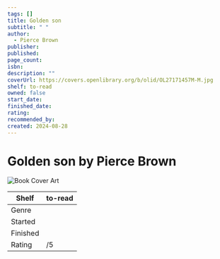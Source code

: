 ```yaml
---
tags: []
title: Golden son
subtitle: " "
author:
  - Pierce Brown
publisher: 
published: 
page_count: 
isbn: 
description: ""
coverUrl: https://covers.openlibrary.org/b/olid/OL27171457M-M.jpg
shelf: to-read
owned: false
start_date: 
finished_date: 
rating: 
recommended_by: 
created: 2024-08-28
---
```


# Golden son by Pierce Brown

![Book Cover Art](https://covers.openlibrary.org/b/olid/OL27171457M-M.jpg)

| Shelf | to-read |
| --- | --- |
| Genre |  |
| Started |  |
| Finished |  |
| Rating | /5 |

